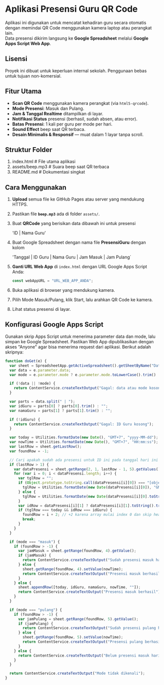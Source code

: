 # Aplikasi Presensi Guru QR Code

Aplikasi ini digunakan untuk mencatat kehadiran guru secara otomatis dengan memindai QR Code menggunakan kamera laptop atau perangkat lain.  
Data presensi dikirim langsung ke **Google Spreadsheet** melalui **Google Apps Script Web App**.

## Lisensi
Proyek ini dibuat untuk keperluan internal sekolah.
Penggunaan bebas untuk tujuan non-komersial.

## Fitur Utama
- **Scan QR Code** menggunakan kamera perangkat (via `html5-qrcode`).
- **Mode Presensi**: Masuk dan Pulang.
- **Jam & Tanggal Realtime** ditampilkan di layar.
- **Notifikasi Status** presensi (berhasil, sudah absen, atau error).
- **Batas Presensi**: 1 kali per guru per mode per hari.
- **Sound Effect** beep saat QR terbaca.
- **Desain Minimalis & Responsif** — muat dalam 1 layar tanpa scroll.

## Struktur Folder
1. index.html # File utama aplikasi
2. assets/beep.mp3 # Suara beep saat QR terbaca
3. README.md # Dokumentasi singkat

## Cara Menggunakan
1. **Upload** semua file ke GitHub Pages atau server yang mendukung HTTPS.
2. Pastikan file **`beep.mp3`** ada di folder `assets/`.
3. Buat **QRCode** yang berisikan data dibawah ini untuk presensi

   'ID | Nama Guru'
   
5. Buat Google Spreadsheet dengan nama file **PresensiGuru** dengan kolom

   'Tanggal | ID Guru | Nama Guru | Jam Masuk | Jam Pulang`
   
6. **Ganti URL Web App** di `index.html` dengan URL Google Apps Script Anda:

   ```javascript
   const webAppURL = "URL_WEB_APP_ANDA";
   
7. Buka aplikasi di browser yang mendukung kamera.
8. Pilih Mode Masuk/Pulang, klik Start, lalu arahkan QR Code ke kamera.
9. Lihat status presensi di layar.

## Konfigurasi Google Apps Script
Gunakan skrip Apps Script untuk menerima parameter data dan mode, lalu simpan ke Google Spreadsheet.
Pastikan Web App dipublikasikan dengan akses "Anyone" agar bisa menerima request dari aplikasi.
Berikut adalah skripnya:

   ```javascript
   function doGet(e) {
     var sheet = SpreadsheetApp.getActiveSpreadsheet().getSheetByName("DataPresensi");
     var data = e.parameter.data;
     var mode = e.parameter.mode ? e.parameter.mode.toLowerCase().trim() : "";
   
     if (!data || !mode) {
       return ContentService.createTextOutput("Gagal: data atau mode kosong");
     }
   
     var parts = data.split(" | ");
     var idGuru = parts[0] ? parts[0].trim() : "";
     var namaGuru = parts[1] ? parts[1].trim() : "";
   
     if (!idGuru) {
       return ContentService.createTextOutput("Gagal: ID Guru kosong");
     }
   
     var today = Utilities.formatDate(new Date(), "GMT+7", "yyyy-MM-dd");
     var nowTime = Utilities.formatDate(new Date(), "GMT+7", "HH:mm:ss");
     var lastRow = sheet.getLastRow();
     var foundRow = -1;
   
     // Cari apakah sudah ada presensi untuk ID ini pada tanggal hari ini
     if (lastRow > 1) {
       var dataPresensi = sheet.getRange(2, 1, lastRow - 1, 5).getValues();
       for (var i = 0; i < dataPresensi.length; i++) {
         var tglRow = "";
         if (Object.prototype.toString.call(dataPresensi[i][0]) === "[object Date]") {
           tglRow = Utilities.formatDate(new Date(dataPresensi[i][0]), "GMT+7", "yyyy-MM-dd");
         } else {
           tglRow = Utilities.formatDate(new Date(dataPresensi[i][0].toString()), "GMT+7", "yyyy-MM-dd");
         }
         var idRow = dataPresensi[i][1] ? dataPresensi[i][1].toString().trim() : "";
         if (tglRow === today && idRow === idGuru) {
           foundRow = i + 2; // +2 karena array mulai index 0 dan skip header
           break;
         }
       }
     }
   
     if (mode === "masuk") {
       if (foundRow > -1) {
         var jamMasuk = sheet.getRange(foundRow, 4).getValue();
         if (jamMasuk) {
           return ContentService.createTextOutput("Sudah presensi masuk hari ini");
         } else {
           sheet.getRange(foundRow, 4).setValue(nowTime);
           return ContentService.createTextOutput("Presensi masuk berhasil");
         }
       } else {
         sheet.appendRow([today, idGuru, namaGuru, nowTime, ""]);
         return ContentService.createTextOutput("Presensi masuk berhasil");
       }
     }
   
     if (mode === "pulang") {
       if (foundRow > -1) {
         var jamPulang = sheet.getRange(foundRow, 5).getValue();
         if (jamPulang) {
           return ContentService.createTextOutput("Sudah presensi pulang hari ini");
         } else {
           sheet.getRange(foundRow, 5).setValue(nowTime);
           return ContentService.createTextOutput("Presensi pulang berhasil");
         }
       } else {
         return ContentService.createTextOutput("Belum presensi masuk hari ini");
       }
     }
   
     return ContentService.createTextOutput("Mode tidak dikenali");
   }
